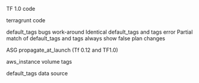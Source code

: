 TF 1.0 code

terragrunt code

default_tags bugs work-around
  Identical default_tags and tags error
  Partial match of default_tags and tags always show false plan changes
  

ASG propagate_at_launch (Tf 0.12 and TF1.0)

aws_instance volume tags

default_tags data source

